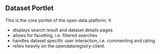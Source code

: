 Dataset Portlet
------------------------
This is the core portlet of the open data platform. It
 - displays search result and dataset details pages
 - allows for facetting, i.e. filtered searches
 - handles dataset specific user interaction, i.e. commenting and rating
 - relies heavily on the opendataregistry-client.